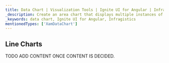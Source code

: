 ```yaml
---
title: Data Chart | Visualization Tools | Ignite UI for Angular | Infragistics | Line Chart
_description: Create an area chart that displays multiple instances of visual elements in the same plot area in order to create composite chart views.
_keywords: data chart, Ignite UI for Angular, Infragistics
mentionedTypes: ['XamDataChart']
---
```


## Line Charts

TODO ADD CONTENT ONCE CONTENT IS DECIDED.
